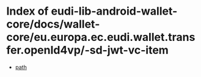 # Index of eudi-lib-android-wallet-core/docs/wallet-core/eu.europa.ec.eudi.wallet.transfer.openId4vp/-sd-jwt-vc-item

- [path](/eudi-lib-android-wallet-core/docs/wallet-core/eu.europa.ec.eudi.wallet.transfer.openId4vp/-sd-jwt-vc-item/path/)